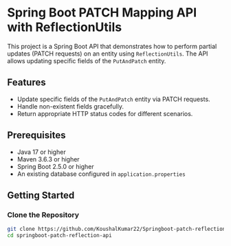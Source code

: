 # Spring Boot PATCH Mapping API with ReflectionUtils

This project is a Spring Boot API that demonstrates how to perform partial updates (PATCH requests) on an entity using `ReflectionUtils`. The API allows updating specific fields of the `PutAndPatch` entity.

## Features

- Update specific fields of the `PutAndPatch` entity via PATCH requests.
- Handle non-existent fields gracefully.
- Return appropriate HTTP status codes for different scenarios.

## Prerequisites

- Java 17 or higher
- Maven 3.6.3 or higher
- Spring Boot 2.5.0 or higher
- An existing database configured in `application.properties`

## Getting Started

### Clone the Repository

```bash
git clone https://github.com/KoushalKumar22/Springboot-patch-reflection-api.git
cd springboot-patch-reflection-api
